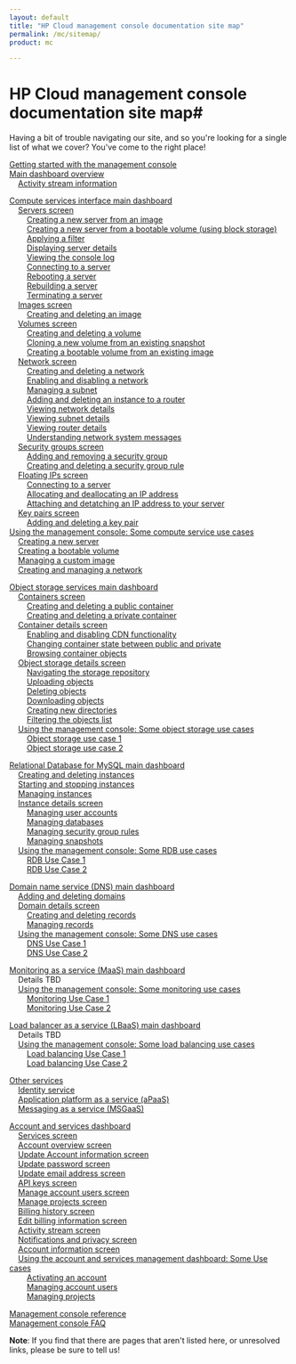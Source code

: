 ```yaml
---
layout: default
title: "HP Cloud management console documentation site map"
permalink: /mc/sitemap/
product: mc

---
```

# HP Cloud management console documentation site map#

Having a bit of trouble navigating our site, and so you're looking for a single list of what we cover?  You've come to the right place!

[Getting started with the management console](/mc/)<br> 
[Main dashboard overview](/mc/dashboard/)  <br>
&nbsp;&nbsp;&nbsp;&nbsp;[Activity stream information](/activity-stream/) <br>

[Compute services interface main dashboard](/mc/compute/)<br>
&nbsp;&nbsp;&nbsp;&nbsp;[Servers screen](/mc/compute/servers/)  <br>
&nbsp;&nbsp;&nbsp;&nbsp;&nbsp;&nbsp;&nbsp;&nbsp;[Creating a new server from an image](/mc/compute/server/)<br>
&nbsp;&nbsp;&nbsp;&nbsp;&nbsp;&nbsp;&nbsp;&nbsp;[Creating a new server from a bootable volume (using block storage)](mc/compute/server/)<br>
&nbsp;&nbsp;&nbsp;&nbsp;&nbsp;&nbsp;&nbsp;&nbsp;[Applying a filter](/mc/compute/server/) <br>
&nbsp;&nbsp;&nbsp;&nbsp;&nbsp;&nbsp;&nbsp;&nbsp;[Displaying server details](/mc/compute/server/)<br>
&nbsp;&nbsp;&nbsp;&nbsp;&nbsp;&nbsp;&nbsp;&nbsp;[Viewing the console log](/mc/compute/server/)<br>
&nbsp;&nbsp;&nbsp;&nbsp;&nbsp;&nbsp;&nbsp;&nbsp;[Connecting to a server](/mc/compute/server/)<br>
&nbsp;&nbsp;&nbsp;&nbsp;&nbsp;&nbsp;&nbsp;&nbsp;[Rebooting a server](/mc/compute/server/)<br>
&nbsp;&nbsp;&nbsp;&nbsp;&nbsp;&nbsp;&nbsp;&nbsp;[Rebuilding a server](/mc/compute/server/)<br>
&nbsp;&nbsp;&nbsp;&nbsp;&nbsp;&nbsp;&nbsp;&nbsp;[Terminating a server](/mc/compute/server/)<br>
&nbsp;&nbsp;&nbsp;&nbsp;[Images screen](/mc/compute/images/) <br>
&nbsp;&nbsp;&nbsp;&nbsp;&nbsp;&nbsp;&nbsp;&nbsp;[Creating and deleting an image]() <br>
&nbsp;&nbsp;&nbsp;&nbsp;[Volumes screen](/mc/compute/volumes/)<br>
&nbsp;&nbsp;&nbsp;&nbsp;&nbsp;&nbsp;&nbsp;&nbsp;[Creating and deleting a volume]()<br>
&nbsp;&nbsp;&nbsp;&nbsp;&nbsp;&nbsp;&nbsp;&nbsp;[Cloning a new volume from an existing snapshot]()<br>
&nbsp;&nbsp;&nbsp;&nbsp;&nbsp;&nbsp;&nbsp;&nbsp;[Creating a bootable volume from an existing image]()<br>
&nbsp;&nbsp;&nbsp;&nbsp;[Network screen](/mc/compute/networks/)  <br>
&nbsp;&nbsp;&nbsp;&nbsp;&nbsp;&nbsp;&nbsp;&nbsp;[Creating and deleting a network](/mc/compute/networks/create-network/) <!-- creating launches a new screen; perhaps separate creating and put deleting in the overview? --> <br> 
&nbsp;&nbsp;&nbsp;&nbsp;&nbsp;&nbsp;&nbsp;&nbsp;[Enabling and disabling a network](/mc/compute/networks/enable-network/) <br> 
&nbsp;&nbsp;&nbsp;&nbsp;&nbsp;&nbsp;&nbsp;&nbsp;[Managing a subnet](/mc/compute/networks/manage-subnet/) <!-- creating launches a new screen; perhaps separate creating and put deleting in the overview? --> <br>
&nbsp;&nbsp;&nbsp;&nbsp;&nbsp;&nbsp;&nbsp;&nbsp;[Adding and deleting an instance to a router](/mc/compute/networks/create-router/) <br>
&nbsp;&nbsp;&nbsp;&nbsp;&nbsp;&nbsp;&nbsp;&nbsp;[Viewing network details](/mc/compute/networks/view-network/) <br>
&nbsp;&nbsp;&nbsp;&nbsp;&nbsp;&nbsp;&nbsp;&nbsp;[Viewing subnet details](/mc/compute/networks/view-subnet/) <br>
&nbsp;&nbsp;&nbsp;&nbsp;&nbsp;&nbsp;&nbsp;&nbsp;[Viewing router details](/mc/compute/networks/view-router/) <!-- not sure about this one--maybe its own menu item, and Laura hasn't updated wireframes? --> <br>
&nbsp;&nbsp;&nbsp;&nbsp;&nbsp;&nbsp;&nbsp;&nbsp;[Understanding network system messages](/mc/compute/networks/sys-messages/) <!-- success & error messages w/ descriptions of what they mean --> <br> 
&nbsp;&nbsp;&nbsp;&nbsp;[Security groups screen](/mc/compute/security-groups/) <!-- basic screen functions here such as selecting a project, listing security groups, etc.? --> <br>
&nbsp;&nbsp;&nbsp;&nbsp;&nbsp;&nbsp;&nbsp;&nbsp;[Adding and removing a security group]()<br>
&nbsp;&nbsp;&nbsp;&nbsp;&nbsp;&nbsp;&nbsp;&nbsp;[Creating and deleting a security group rule]()<br>
&nbsp;&nbsp;&nbsp;&nbsp;[Floating IPs screen](/mc/compute/floating-ips/) <!-- basic screen functions here such as selecting a project --> <br>
&nbsp;&nbsp;&nbsp;&nbsp;&nbsp;&nbsp;&nbsp;&nbsp;[Connecting to a server]()<br>
&nbsp;&nbsp;&nbsp;&nbsp;&nbsp;&nbsp;&nbsp;&nbsp;[Allocating and deallocating an IP address]()<br>
&nbsp;&nbsp;&nbsp;&nbsp;&nbsp;&nbsp;&nbsp;&nbsp;[Attaching and detatching an IP address to your server]()<br>
&nbsp;&nbsp;&nbsp;&nbsp;[Key pairs screen](/mc/compute/key-pairs/)<br>
&nbsp;&nbsp;&nbsp;&nbsp;&nbsp;&nbsp;&nbsp;&nbsp;[Adding and deleting a key pair]() <br>
[Using the management console: Some compute service use cases](/mc/compute/use-cases/) <br>
&nbsp;&nbsp;&nbsp;&nbsp;[Creating a new server](blah) <br>
&nbsp;&nbsp;&nbsp;&nbsp;[Creating a bootable volume]() <br>
&nbsp;&nbsp;&nbsp;&nbsp;[Managing a custom image]() <br>
&nbsp;&nbsp;&nbsp;&nbsp;[Creating and managing a network]() <br>

[Object storage services main dashboard](/mc/object-storage/)<br>
&nbsp;&nbsp;&nbsp;&nbsp;[Containers screen]() <br>
&nbsp;&nbsp;&nbsp;&nbsp;&nbsp;&nbsp;&nbsp;&nbsp;[Creating and deleting a public container]() <!-- note you can create w/ or w/out CDN enabled --> <br>
&nbsp;&nbsp;&nbsp;&nbsp;&nbsp;&nbsp;&nbsp;&nbsp;[Creating and deleting a private container]() <!-- note you can create w/ or w/out CDN enabled --> <br>
&nbsp;&nbsp;&nbsp;&nbsp;[Container details screen]() <!-- info about selecting containers here --> <br>
&nbsp;&nbsp;&nbsp;&nbsp;&nbsp;&nbsp;&nbsp;&nbsp;[Enabling and disabling CDN functionality]() <br>
&nbsp;&nbsp;&nbsp;&nbsp;&nbsp;&nbsp;&nbsp;&nbsp;[Changing container state between public and private]() <br>
&nbsp;&nbsp;&nbsp;&nbsp;&nbsp;&nbsp;&nbsp;&nbsp;[Browsing container objects]() <br>
&nbsp;&nbsp;&nbsp;&nbsp;[Object storage details screen]() <!-- info about viewing objct details --> <br>
&nbsp;&nbsp;&nbsp;&nbsp;&nbsp;&nbsp;&nbsp;&nbsp;[Navigating the storage repository](blah) <br>
&nbsp;&nbsp;&nbsp;&nbsp;&nbsp;&nbsp;&nbsp;&nbsp;[Uploading objects]() <br>
&nbsp;&nbsp;&nbsp;&nbsp;&nbsp;&nbsp;&nbsp;&nbsp;[Deleting objects]() <br>
&nbsp;&nbsp;&nbsp;&nbsp;&nbsp;&nbsp;&nbsp;&nbsp;[Downloading objects]() <br>
&nbsp;&nbsp;&nbsp;&nbsp;&nbsp;&nbsp;&nbsp;&nbsp;[Creating new directories]() <!-- perhaps include this in the main page above? --> <br>
&nbsp;&nbsp;&nbsp;&nbsp;&nbsp;&nbsp;&nbsp;&nbsp;[Filtering the objects list]() <br>
&nbsp;&nbsp;&nbsp;&nbsp;[Using the management console: Some object storage use cases]() <br>
&nbsp;&nbsp;&nbsp;&nbsp;&nbsp;&nbsp;&nbsp;&nbsp;[Object storage use case 1]() <br>
&nbsp;&nbsp;&nbsp;&nbsp;&nbsp;&nbsp;&nbsp;&nbsp;[Object storage use case 2]() <br>

[Relational Database for MySQL main dashboard]() <br>
&nbsp;&nbsp;&nbsp;&nbsp;[Creating and deleting instances]() <br>
&nbsp;&nbsp;&nbsp;&nbsp;[Starting and stopping instances]() <br>
&nbsp;&nbsp;&nbsp;&nbsp;[Managing instances]() <br> <!-- flavors; volume size; number of dbs; enable, disable, and reset root password -->
&nbsp;&nbsp;&nbsp;&nbsp;[Instance details screen]() <br> <!-- searching; other basic descriptive info about this screen -->
&nbsp;&nbsp;&nbsp;&nbsp;&nbsp;&nbsp;&nbsp;&nbsp;[Managing user accounts]() <br> <!-- creating, deleting, changing names and permissions, changing passwords -->
&nbsp;&nbsp;&nbsp;&nbsp;&nbsp;&nbsp;&nbsp;&nbsp;[Managing databases]() <br> <!-- creating, deleting, renaming -->
&nbsp;&nbsp;&nbsp;&nbsp;&nbsp;&nbsp;&nbsp;&nbsp;[Managing security group rules]() <br> <!-- creating, deleting, renaming -->
&nbsp;&nbsp;&nbsp;&nbsp;&nbsp;&nbsp;&nbsp;&nbsp;[Managing snapshots]() <br> <!-- creating, deleting, renaming -->
&nbsp;&nbsp;&nbsp;&nbsp;[Using the management console: Some RDB use cases]() <br>
&nbsp;&nbsp;&nbsp;&nbsp;&nbsp;&nbsp;&nbsp;&nbsp;[RDB Use Case 1]() <br>
&nbsp;&nbsp;&nbsp;&nbsp;&nbsp;&nbsp;&nbsp;&nbsp;[RDB Use Case 2]() <br>

[Domain name service (DNS) main dashboard]() <br> <!-- searching domains -->
&nbsp;&nbsp;&nbsp;&nbsp;[Adding and deleting domains]() <br>
&nbsp;&nbsp;&nbsp;&nbsp;[Domain details screen]() <br> <!-- selecting record types; viewing details; returning to the domain list screen -->
&nbsp;&nbsp;&nbsp;&nbsp;&nbsp;&nbsp;&nbsp;&nbsp;[Creating and deleting records]() <br>
&nbsp;&nbsp;&nbsp;&nbsp;&nbsp;&nbsp;&nbsp;&nbsp;[Managing records]() <br>
&nbsp;&nbsp;&nbsp;&nbsp;[Using the management console: Some DNS use cases]() <br>
&nbsp;&nbsp;&nbsp;&nbsp;&nbsp;&nbsp;&nbsp;&nbsp;[DNS Use Case 1]() <br>
&nbsp;&nbsp;&nbsp;&nbsp;&nbsp;&nbsp;&nbsp;&nbsp;[DNS Use Case 2]() <br>

[Monitoring as a service (MaaS) main dashboard]() <br>
&nbsp;&nbsp;&nbsp;&nbsp;Details TBD<br>
&nbsp;&nbsp;&nbsp;&nbsp;[Using the management console: Some monitoring use cases]() <br>
&nbsp;&nbsp;&nbsp;&nbsp;&nbsp;&nbsp;&nbsp;&nbsp;[Monitoring Use Case 1]() <br>
&nbsp;&nbsp;&nbsp;&nbsp;&nbsp;&nbsp;&nbsp;&nbsp;[Monitoring Use Case 2]() <br>

[Load balancer as a service (LBaaS) main dashboard]() <br>
&nbsp;&nbsp;&nbsp;&nbsp;Details TBD<br>
&nbsp;&nbsp;&nbsp;&nbsp;[Using the management console: Some load balancing use cases]() <br>
&nbsp;&nbsp;&nbsp;&nbsp;&nbsp;&nbsp;&nbsp;&nbsp;[Load balancing Use Case 1]() <br>
&nbsp;&nbsp;&nbsp;&nbsp;&nbsp;&nbsp;&nbsp;&nbsp;[Load balancing Use Case 2]() <br>

[Other services]() <!-- Presumably these sections will grow and get their own sections as compute and object storage have above as the MC changes to support them more thoroughly --> <br>
&nbsp;&nbsp;&nbsp;&nbsp;[Identity service]() <br>
&nbsp;&nbsp;&nbsp;&nbsp;[Application platform as a service (aPaaS)]() <br>
&nbsp;&nbsp;&nbsp;&nbsp;[Messaging as a service (MSGaaS)]() <br>

[Account and services dashboard](/mc/account/) <br>
&nbsp;&nbsp;&nbsp;&nbsp;[Services screen](/mc/account/overview/) <br>
&nbsp;&nbsp;&nbsp;&nbsp;[Account overview screen](/mc/account/services/) <br>
&nbsp;&nbsp;&nbsp;&nbsp;[Update Account information screen](/mc/account/services/) <br>
&nbsp;&nbsp;&nbsp;&nbsp;[Update password screen](/mc/account/services/) <br>
&nbsp;&nbsp;&nbsp;&nbsp;[Update email address screen](/mc/account/services/) <br>
&nbsp;&nbsp;&nbsp;&nbsp;[API keys screen](/mc/account/services/) <br>
&nbsp;&nbsp;&nbsp;&nbsp;[Manage account users screen](/mc/account/services/) <br>
&nbsp;&nbsp;&nbsp;&nbsp;[Manage projects screen](/mc/account/services/) <br>
&nbsp;&nbsp;&nbsp;&nbsp;[Billing history screen](/mc/account/services/) <br>
&nbsp;&nbsp;&nbsp;&nbsp;[Edit billing information screen](/mc/account/services/) <br>
&nbsp;&nbsp;&nbsp;&nbsp;[Activity stream screen](/mc/account/services/) <br>
&nbsp;&nbsp;&nbsp;&nbsp;[Notifications and privacy screen](/mc/account/services/) <br>
&nbsp;&nbsp;&nbsp;&nbsp;[Account information screen](/mc/account/services/) <br>
&nbsp;&nbsp;&nbsp;&nbsp;[Using the account and services management dashboard: Some Use cases](/mc/account/using/) <br>
&nbsp;&nbsp;&nbsp;&nbsp;&nbsp;&nbsp;&nbsp;&nbsp;[Activating an account](/mc/account/using/activating) <br>
&nbsp;&nbsp;&nbsp;&nbsp;&nbsp;&nbsp;&nbsp;&nbsp;[Managing account users](/mc/account/using/managing-users/) <br>
&nbsp;&nbsp;&nbsp;&nbsp;&nbsp;&nbsp;&nbsp;&nbsp;[Managing projects](/mc/account/using/managing-projects/) <br>

[Management console reference]() <!-- reference for every button, field, etc. for later inclusion as bubble help or some such  --> <br>
[Management console FAQ]() <br>

**Note**: If you find that there are pages that aren't listed here, or unresolved links, please be sure to tell us!
